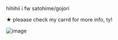 hihihii i fw satohime/gojori

★ pleaase check my carrd for more info, ty!

![image](https://github.com/user-attachments/assets/fd603be1-ad83-4565-bccf-b24cbf4c7112)
